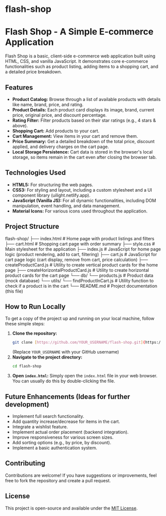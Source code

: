 ﻿# flash-shop
# Flash Shop - A Simple E-commerce Application

Flash Shop is a basic, client-side e-commerce web application built using HTML, CSS, and vanilla JavaScript. It demonstrates core e-commerce functionalities such as product listing, adding items to a shopping cart, and a detailed price breakdown.

## Features

-   **Product Catalog:** Browse through a list of available products with details like name, brand, price, and rating.
-   **Product Details:** Each product card displays its image, brand, current price, original price, and discount percentage.
-   **Rating Filter:** Filter products based on their star ratings (e.g., 4 stars & above).
-   **Shopping Cart:** Add products to your cart.
-   **Cart Management:** View items in your cart and remove them.
-   **Price Summary:** Get a detailed breakdown of the total price, discount applied, and delivery charges on the cart page.
-   **Local Storage Persistence:** Cart data is stored in the browser's local storage, so items remain in the cart even after closing the browser tab.

## Technologies Used

-   **HTML5:** For structuring the web pages.
-   **CSS3:** For styling and layout, including a custom stylesheet and a UI component library (uilight.netlify.app).
-   **JavaScript (Vanilla JS):** For all dynamic functionalities, including DOM manipulation, event handling, and data management.
-   **Material Icons:** For various icons used throughout the application.

## Project Structure
flash-shop/
├── index.html            # Home page with product listings and filters
├── cart.html             # Shopping cart page with order summary
├── style.css             # Main stylesheet for the application
├── index.js              # JavaScript for home page logic (product rendering, add to cart, filtering)
├── cart.js               # JavaScript for cart page logic (cart display, remove from cart, price calculation)
├── createProductCard.js  # Utility to create vertical product cards for the home page
├── createHorizontalProductCard.js # Utility to create horizontal product cards for the cart page
└── db/
└── products.js       # Product data (mock database)
└── utils/
└── findProductInCart.js # Utility function to check if a product is in the cart
└── README.md             # Project documentation (this file)


## How to Run Locally

To get a copy of the project up and running on your local machine, follow these simple steps:

1.  **Clone the repository:**
    ```bash
    git clone [https://github.com/YOUR_USERNAME/flash-shop.git](https://github.com/YOUR_USERNAME/flash-shop.git)
    ```
    (Replace `YOUR_USERNAME` with your GitHub username)
2.  **Navigate to the project directory:**
    ```bash
    cd flash-shop
    ```
3.  **Open `index.html`:** Simply open the `index.html` file in your web browser. You can usually do this by double-clicking the file.

## Future Enhancements (Ideas for further development)

-   Implement full search functionality.
-   Add quantity increase/decrease for items in the cart.
-   Integrate a wishlist feature.
-   Implement actual order placement (backend integration).
-   Improve responsiveness for various screen sizes.
-   Add sorting options (e.g., by price, by discount).
-   Implement a basic authentication system.

## Contributing

Contributions are welcome! If you have suggestions or improvements, feel free to fork the repository and create a pull request.

## License

This project is open-source and available under the [MIT License](LICENSE).
